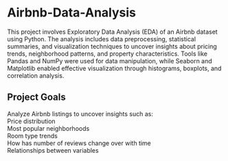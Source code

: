 # Airbnb-Data-Analysis
This project involves Exploratory Data Analysis (EDA) of an Airbnb dataset using Python. The analysis includes data preprocessing, statistical summaries, and visualization techniques to uncover insights about pricing trends, neighborhood patterns, and property characteristics. Tools like Pandas and NumPy were used for data manipulation, while Seaborn and Matplotlib enabled effective visualization through histograms, boxplots, and correlation analysis.

## Project Goals  
Analyze Airbnb listings to uncover insights such as:  
Price distribution  
Most popular neighborhoods  
Room type trends  
How has number of reviews change over with time  
Relationships between variables  
